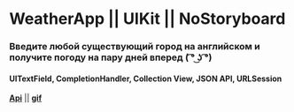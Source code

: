 # WeatherApp || UIKit || NoStoryboard
### **Введите любой существующий город на английском и получите погоду на пару дней вперед ( ͡° ͜ʖ ͡°)**

#### __UITextField, CompletionHandler, Collection View, JSON API, URLSession__

[**Api**](https://openweathermap.org/) || [**gif**](https://imgur.com/GmeCzFV)

